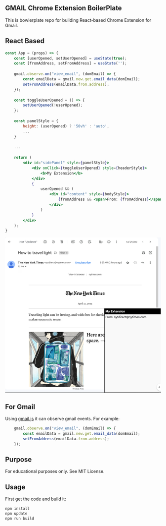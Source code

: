 ## GMAIL Chrome Extension BoilerPlate

This is bowlerplate repo for building React-based Chrome Extension for Gmail.

## React Based

```jsx
const App = (props) => {
    const [userOpened, setUserOpened] = useState(true); 
    const [fromAddress, setFromAddress] = useState(''); 
    
    gmail.observe.on("view_email", (domEmail) => {
        const emailData = gmail.new.get.email_data(domEmail);
        setFromAddress(emailData.from.address);
    });

    const toggleUserOpened = () => {
        setUserOpened(!userOpened);
    };

    const panelStyle = {
        height: (userOpened) ? '50vh' : 'auto', 
        ...
    }

    ...

    return (
        <div id="sidePanel" style={panelStyle}>
            <div onClick={toggleUserOpened} style={headerStyle}>
                <b>My Extension</b>
            </div>          
            {
                userOpened && (
                    <div id="content" style={bodyStyle}>
                        {fromAddress && <span>From: {fromAddress}</span>}
                    </div>
                )
            }
        </div>
    );
}
```

![screenshot](./screen_shots/opened.png)

## For Gmail

Using [gmail.js](https://github.com/KartikTalwar/gmail.js/) it can observe gmail events.  For example:

```javascript
    gmail.observe.on("view_email", (domEmail) => {
        const emailData = gmail.new.get.email_data(domEmail);
        setFromAddress(emailData.from.address);
    });
```

## Purpose

For educational purposes only.  See MIT License.

## Usage

First get the code and build it:

````
npm install
npm update
npm run build
````